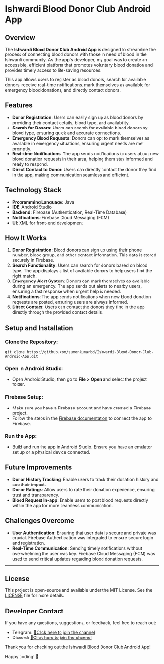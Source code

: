 # Ishwardi Blood Donor Club Android App

## Overview
The **Ishwardi Blood Donor Club Android App** is designed to streamline the process of connecting blood donors with those in need of blood in the Ishwardi community. As the app's developer, my goal was to create an accessible, efficient platform that promotes voluntary blood donation and provides timely access to life-saving resources.

This app allows users to register as blood donors, search for available donors, receive real-time notifications, mark themselves as available for emergency blood donations, and directly contact donors.

## Features
- **Donor Registration**: Users can easily sign up as blood donors by providing their contact details, blood type, and availability.
- **Search for Donors**: Users can search for available blood donors by blood type, ensuring quick and accurate connections.
- **Emergency Blood Requests**: Donors can opt to mark themselves as available in emergency situations, ensuring urgent needs are met promptly.
- **Real-time Notifications**: The app sends notifications to users about new blood donation requests in their area, helping them stay informed and ready to respond.
- **Direct Contact to Donor**: Users can directly contact the donor they find in the app, making communication seamless and efficient.

## Technology Stack
- **Programming Language**: Java
- **IDE**: Android Studio
- **Backend**: Firebase (Authentication, Real-Time Database)
- **Notifications**: Firebase Cloud Messaging (FCM)
- **UI**: XML for front-end development

## How It Works
1. **Donor Registration**: Blood donors can sign up using their phone number, blood group, and other contact information. This data is stored securely in Firebase.
2. **Search Functionality**: Users can search for donors based on blood type. The app displays a list of available donors to help users find the right match.
3. **Emergency Alert System**: Donors can mark themselves as available during an emergency. The app sends out alerts to nearby users, ensuring a fast response when urgent help is needed.
4. **Notifications**: The app sends notifications when new blood donation requests are posted, ensuring users are always informed.
5. **Direct Contact**: Users can contact the donors they find in the app directly through the provided contact details.

## Setup and Installation

### Clone the Repository:
`git clone https://github.com/sumonkumarbd/Ishwardi-Blood-Donor-Club-Android-App.git`

### Open in Android Studio:
- Open Android Studio, then go to **File > Open** and select the project folder.

### Firebase Setup:
- Make sure you have a Firebase account and have created a Firebase project.
- Follow the steps in the [Firebase documentation](https://firebase.google.com/docs/android/setup) to connect the app to Firebase.

### Run the App:
- Build and run the app in Android Studio. Ensure you have an emulator set up or a physical device connected.

## Future Improvements
- **Donor History Tracking**: Enable users to track their donation history and see their impact.
- **Donor Ratings**: Allow users to rate their donation experience, ensuring trust and transparency.
- **Blood Request In-app**: Enable users to post blood requests directly within the app for more seamless communication.

## Challenges Overcome
- **User Authentication**: Ensuring that user data is secure and private was crucial. Firebase Authentication was integrated to ensure secure login and registration.
- **Real-Time Communication**: Sending timely notifications without overwhelming the user was key. Firebase Cloud Messaging (FCM) was used to send critical updates regarding blood donation requests.

---

## License
This project is open-source and available under the MIT License. See the [LICENSE](https://github.com/sumonkumarbd/Ishwardi-Blood-Donor-Club-Android-App/blob/master/license/MIT_license.sql) file for more details.

## Developer Contact
If you have any questions, suggestions, or feedback, feel free to reach out:

- Telegram: [📱Click here to join the channel](https://t.me/and_dev_helpline)
- Discord: [📱Click here to join the channel](https://discordapp.com/channels/1312688262241976370/1312688577272090624)

Thank you for checking out the Ishwardi Blood Donor Club Android App!

Happy coding! 🚀

